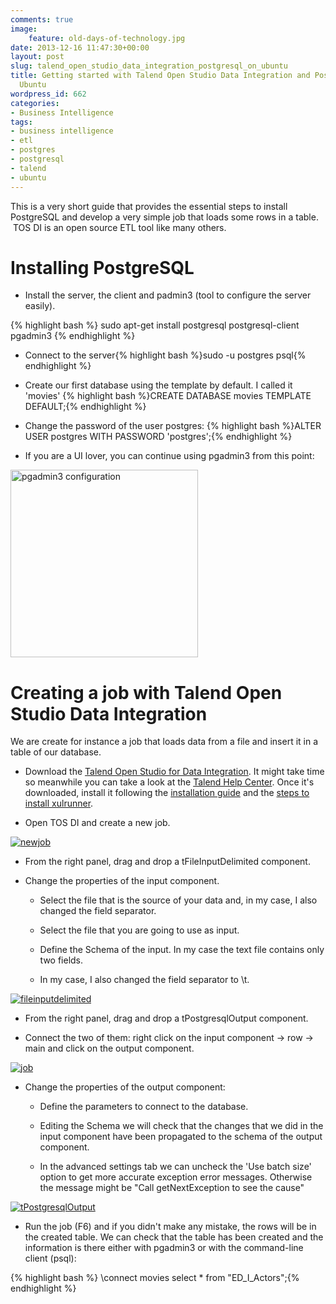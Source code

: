 ```yaml
---
comments: true
image:
    feature: old-days-of-technology.jpg
date: 2013-12-16 11:47:30+00:00
layout: post
slug: talend_open_studio_data_integration_postgresql_on_ubuntu
title: Getting started with Talend Open Studio Data Integration and PostgreSQL on
  Ubuntu
wordpress_id: 662
categories:
- Business Intelligence
tags:
- business intelligence
- etl
- postgres
- postgresql
- talend
- ubuntu
---
```


This is a very short guide that provides the essential steps to install PostgreSQL and develop a very simple job that loads some rows in a table.  TOS DI is an open source ETL tool like many others.


# Installing PostgreSQL





	
  * Install the server, the client and padmin3 (tool to configure the server easily).
  
  
{% highlight bash %}
sudo apt-get install postgresql postgresql-client pgadmin3
{% endhighlight %}

	
  * Connect to the server{% highlight bash %}sudo -u postgres psql{% endhighlight %}

	
  * Create our first database using the template by default. I called it 'movies'
{% highlight bash %}CREATE DATABASE movies TEMPLATE DEFAULT;{% endhighlight %}

	
  * Change the password of the user postgres:
{% highlight bash %}ALTER USER postgres WITH PASSWORD 'postgres';{% endhighlight %}

	
  * If you are a UI lover, you can continue using pgadmin3 from this point:

<a href="http://jllopezpino.files.wordpress.com/2013/03/pgadmin3-configuration.png">
    <img src="http://jllopezpino.files.wordpress.com/2013/03/pgadmin3-configuration.png?w=300" alt="pgadmin3 configuration" height="300" class="aligncenter size-medium wp-image-666" width="300" />
</a>



# Creating a job with Talend Open Studio Data Integration


We are create for instance a job that loads data from a file and insert it in a table of our database.


  * Download the [Talend Open Studio for Data Integration](http://www.talend.com/download/data-integration). It might take time so meanwhile you can take a look at the [Talend Help Center](https://help.talend.com/display/HOME/Talend+Open+Studio). Once it's downloaded, install it following the [installation guide](http://www.talendforge.org/wiki/doku.php?id=doc:installation_guide) and the [steps to install xulrunner](http://www.talendforge.org/wiki/doku.php?id=doc:installation_on_ubuntu).

	
  * Open TOS DI and create a new job.
  
  
[![newjob](http://jllopezpino.files.wordpress.com/2013/03/newjob.png?w=300)](http://jllopezpino.files.wordpress.com/2013/03/newjob.png)

	
  * From the right panel, drag and drop a tFileInputDelimited component.

	
  * Change the properties of the input component.

    * Select the file that is the source of your data and, in my case, I also changed the field separator.

    * Select the file that you are going to use as input.

    * Define the Schema of the input. In my case the text file contains only two fields.

    * In my case, I also changed the field separator to \t.
    
    
[![fileinputdelimited](http://jllopezpino.files.wordpress.com/2013/03/fileinputdelimited1.png?w=300)](http://jllopezpino.files.wordpress.com/2013/03/fileinputdelimited1.png)




	
  * From the right panel, drag and drop a tPostgresqlOutput component.

	
  * Connect the two of them: right click on the input component -> row -> main and click on the output component.

[![job](http://jllopezpino.files.wordpress.com/2013/03/job1.png?w=300)](http://jllopezpino.files.wordpress.com/2013/03/job1.png)

	
  * Change the properties of the output component:

	
    * Define the parameters to connect to the database.
	
    * Editing the Schema we will check that the changes that we did in the input component have been propagated to the schema of the output component.

    * In the advanced settings tab we can uncheck the 'Use batch size' option to get more accurate exception error messages. Otherwise the message might be "Call getNextException to see the cause"

[![tPostgresqlOutput](http://jllopezpino.files.wordpress.com/2013/03/tpostgresqloutput.png?w=300)](http://jllopezpino.files.wordpress.com/2013/03/tpostgresqloutput.png)

	
  * Run the job (F6) and if you didn't make any mistake, the rows will be in the created table. We can check that the table has been created and the information is there either with pgadmin3 or with the command-line client (psql):


{% highlight bash %}
\connect movies
select * from "ED_I_Actors";{% endhighlight %}
